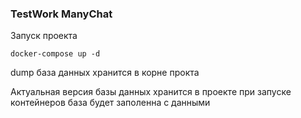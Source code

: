 ### TestWork ManyChat

Запуск проекта 

`docker-compose up -d`

dump база данных хранится в корне прокта 

Актуальная версия базы данных хранится в проекте при запуске контейнеров база будет заполенна с данными